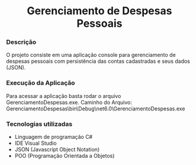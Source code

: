 <h1 align="center"> Gerenciamento de Despesas Pessoais </h1>

### Descrição

O projeto consiste em uma aplicação console para gerenciamento de despesas pessoais com persistência das contas cadastradas e seus dados (JSON).

### Execução da Aplicação

Para acessar a aplicação basta rodar o arquivo GerenciamentoDespesas.exe.
Caminho do Arquivo: GerenciamentoDespesas\bin\Debug\net6.0\GerenciamentoDespesas.exe

### Tecnologias utilizadas

- Linguagem de programação C#
- IDE Visual Studio
- JSON (Javascript Object Notation)
- POO (Programação Orientada a Objetos)
